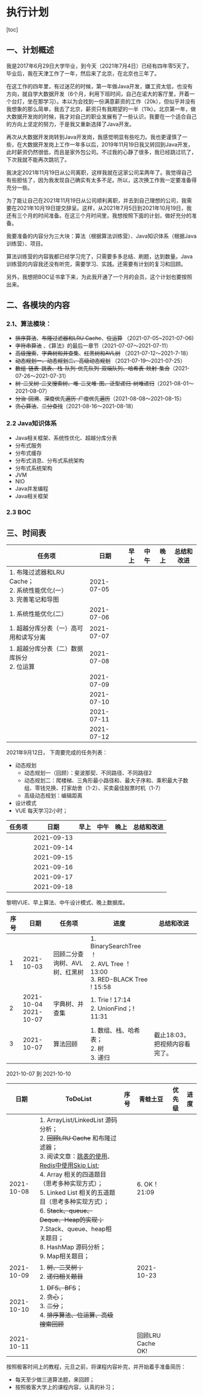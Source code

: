 # 执行计划

[toc]

## 一、计划概述

我是2017年6月29日大学毕业，到今天（2021年7月4日）已经有四年零5天了。毕业后，我在天津工作了一年，然后来了北京，在北京也三年了。

在这工作的四年里，有过迷茫的时候，第一年做Java开发，嫌工资太低，也没有方向，就自学大数据开发（6个月，利用下班时间，自己在诺大的客厅里，开着一个台灯，坐在那学习）。本以为会找到一份满意薪资的工作（20k），但似乎并没有我想象的那么简单，我去了北京，薪资只有我期望的一半（11k）。北京第一年，做大数据开发岗的时候，我才对自己的职业发展有了一些认识，我要在一个适合自己的方向上坚定的努力，于是我又重新选择了Java开发。

再次从大数据开发岗转到Java开发岗，我感觉明显有些吃力。我也更谨慎了一些，在大数据开发岗上工作一年多以后，2019年11月19日我又转回到Java开发，此时薪资仍然很低，而且是家外包公司。不过我的心静了很多，我已经跳过坑了，下次我就不能再次跳坑了。

我决定2021年11月19日从公司离职，这样我就在这家公司呆两年了。我觉得自己有些胆怯了，因为我发现自己确实有太多不足。所以，这次换工作我一定要准备得充分一些。

为了能让自己在2021年11月19日从公司顺利离职，并去到自己理想的公司，我需要在2021年10月19日提交辞呈。这样，从2021年7月5日到2021年10月19日，我还有三个月的时间准备。在这三个月时间里，我想按照下面的计划，做好充分的准备。

我要准备的内容分为三大块：算法（根据算法训练营）、Java知识体系（根据Java训练营）、项目。

算法训练营的内容我都已经学习完了，只需要多多总结、刷题，达到数量。Java训练营的内容我还没有听完，需要学习、实践。还需要有计划的复习和回顾。

另外，我想把BOC证书拿下来，为此我开通了一个月的会员，这个计划也要按照出来。

## 二、各模块的内容

### 2.1、算法模块：

- ~~排序算法~~、~~布隆过滤器和LRU Cache~~、~~位运算~~  （2021-07-05~2021-07-06)
- ~~字符串算法~~ 、《算法》的最后一章节（2021-07-07～2021-07-11）
- ~~高级搜索~~、~~字典树和并查集~~、~~红黑树和AVL树~~ （2021-07-12～2021-7-18）
- ~~动态规划一、动态规划二、高级动态规划~~ （2021-07-19～2021-07-25）
- ~~数组-链表-跳表、栈-队列-优先队列-双端队列、哈希表-映射-集合~~（2021-07-26～2021-07-31）
- ~~树-二叉树-二叉搜索树、堆-二叉堆-图、泛型递归-树堆递归~~（2021-08-01～2021-08-07）
- ~~分治-回溯~~、~~深度优先遍历-广度优先遍历~~（2021-08-08～2021-08-15）
- ~~贪心算法~~、~~二分查找~~（2021-08-16～2021-08-18）

### 2.2 Java知识体系

- Java相关框架、系统性优化、超越分库分表 
- 分布式服务
- 分布式缓存
- 分布式消息、分布式系统架构
- 分布式系统架构
- JVM
- NIO
- Java并发编程
- Java相关框架

### 2.3 BOC

## 三、时间表

| 任务项                                                       | 日期       | 早上 | 中午 | 晚上 | 总结和改进 |
| ------------------------------------------------------------ | ---------- | ---- | ---- | ---- | ---------- |
| 1. 布隆过滤器和LRU Cache；<br />2. 系统性能优化(一）<br />3. 完善笔记和导图 | 2021-07-05 |      |      |      |            |
| 1. 系统性能优化(二）                                         | 2021-07-06 |      |      |      |            |
| 1. 超越分库分表（一）高可用和读写分离                        | 2021-07-07 |      |      |      |            |
| 1. 超越分库分表（二）数据库拆分<br />2. 位运算               | 2021-07-08 |      |      |      |            |
|                                                              | 2021-07-09 |      |      |      |            |
|                                                              | 2021-07-10 |      |      |      |            |
|                                                              | 2021-07-11 |      |      |      |            |
|                                                              | 2021-07-12 |      |      |      |            |

2021年9月12日， 下周要完成的任务列表：

- 动态规划
  - 动态规划一（回顾）：斐波那契、不同路径、不同路径2
  - 动态规划二：爬楼梯、三角形最小路径和、最大子序和、乘积最大子数组、零钱兑换、打家劫舍（1-2）、买卖最佳股票时机（1-7）
  - 高级动态规划：编辑距离
- 设计模式
- VUE 每天学习2小时；

| 任务项 | 日期       | 早上 | 中午 | 晚上 | 总结和改进 |
| ------ | ---------- | ---- | ---- | ---- | ---------- |
|        | 2021-09-13 |      |      |      |            |
|        | 2021-09-14 |      |      |      |            |
|        | 2021-09-15 |      |      |      |            |
|        | 2021-09-16 |      |      |      |            |
|        | 2021-09-17 |      |      |      |            |
|        | 2021-09-18 |      |      |      |            |

黎明VUE、早上算法、中午设计模式、晚上数据库。

| 序号 | 日期                       | 任务项                        | 进度                                                         | 总结和改进                    |
| ---- | -------------------------- | ----------------------------- | ------------------------------------------------------------ | ----------------------------- |
| 1    | 2021-10-03                 | 回顾二分查询树、AVL树、红黑树 | 1. BinarySearchTree ！<br />2. AVL Tree ！ 13:00<br />3. RED-BLACK Tree ! 15:58 |                               |
| 2    | 2021-10-04<br />2021-10-07 | 字典树、并查集                | 1. Trie ! 17:14 <br />2. UnionFind；! 11:31                  |                               |
| 3    | 2021-10-07                 | 算法回顾                      | 1. 数组、栈、哈希表；<br />2. 树<br />3. 递归                | 截止18:03，把视频内容看完了。 |

2021-10-07 到 2021-10-10

| 日期       | ToDoList                                                     | 序号 | 青蛙土豆           | 优先级 | 进度 |
| ---------- | ------------------------------------------------------------ | ---- | ------------------ | ------ | ---- |
| 2021-10-08 | 1. ArrayList/LinkedList 源码分析；<br />2. ~~回顾LRU Cache~~ 和布隆过滤器；<br />3. 阅读文章：[跳表的使用](https://redisbook.readthedocs.io/en/latest/internal-datastruct/skiplist.html)、[Redis中使用Skip List](https://www.zhihu.com/question/20202931);<br />4. Array 相关的四道题目（思考多种实现方式）；<br />5. Linked List 相关的五道题目（思考多种实现方式）；<br />6. ~~Stack、queue、Deque、Heap的实现；~~<br />7.Stack、queue、heap相关题目；<br />8. HashMap 源码分析；<br />9. Map相关题目；<br /> |      | 6. OK！21:09<br /> |        |      |
| 2021-10-09 | 1. ~~树、二叉树；~~<br />2. ~~递归相关题目~~                 |      | 2021-10-23         |        |      |
| 2021-10-10 | 1. ~~DFS、BFS~~；<br />2. ~~贪心~~；<br />3. ~~二分~~；<br />4. ~~排序算法、位运算、高级搜索回顾~~ |      |                    |        |      |
| 2021-10-11 |                                                              |      | 回顾LRU Cache OK!  |        |      |

按照极客时间上的教程，元旦之前，将课程内容补完，并开始着手准备简历：

- 每天至少做三道算法题，来回顾；
- 按照极客大学上的课程内容，认真的补习；


